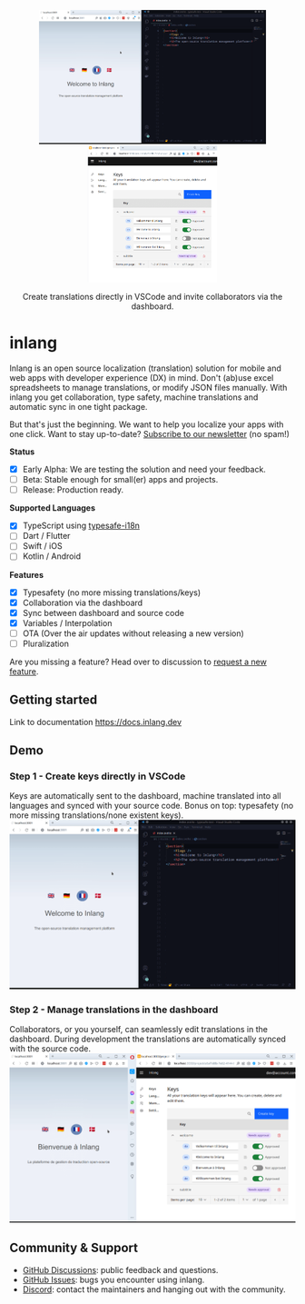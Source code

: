 <p align="center">
    <img width="400rem" src="./assets/step1.gif">
    <img height="240rem" src="./assets/step2-half.gif">
</p>
<p align="center">
  Create translations directly in VSCode and invite collaborators via the dashboard.
</p>


# inlang

Inlang is an open source localization (translation) solution for mobile and web apps with developer experience (DX) in mind. Don't (ab)use excel spreadsheets to manage translations, or modify JSON files manually. With inlang you get collaboration, type safety, machine translations and automatic sync in one tight package.

But that's just the beginning. We want to help you localize your apps with one click. Want to stay up-to-date? [Subscribe to our newsletter](TODO) (no spam!)


**Status**

- [x] Early Alpha: We are testing the solution and need your feedback.
- [ ] Beta: Stable enough for small(er) apps and projects.
- [ ] Release: Production ready.

**Supported Languages**
- [x] TypeScript using [typesafe-i18n](https://github.com/ivanhofer/typesafe-i18n)
- [ ] Dart / Flutter
- [ ] Swift / iOS
- [ ] Kotlin / Android  

**Features**
- [x] Typesafety (no more missing translations/keys)
- [x] Collaboration via the dashboard 
- [x] Sync between dashboard and source code
- [x] Variables / Interpolation
- [ ] OTA (Over the air updates without releasing a new version)
- [ ] Pluralization

Are you missing a feature? Head over to discussion to [request a new feature](https://github.com/inlang/inlang/discussions).

## Getting started

Link to documentation
https://docs.inlang.dev


## Demo

### Step 1 - Create keys directly in VSCode
Keys are automatically sent to the dashboard, machine translated into all languages and synced with your source code. Bonus on top: typesafety (no more missing translations/none existent keys). 
![Create keys directly in VSCode which are automatically sent to the dashboard and injected into the code](./assets/step1.gif)

### Step 2 - Manage translations in the dashboard
Collaborators, or you yourself, can seamlessly edit translations in the dashboard. During development the translations are automatically synced with the source code.
![Editing and syncing translations from the dashboard to source code](./assets/step2.gif)


## Community & Support

- [GitHub Discussions](https://github.com/inlang/inlang/discussions): public feedback and questions.
- [GitHub Issues](https://github.com/inlang/inlang/issues): bugs you encounter using inlang.
- [Discord](https://discord.gg/CUkj4fgz5K): contact the maintainers and hanging out with the community.

